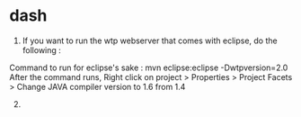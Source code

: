 dash
======


1) If you want to run the wtp webserver that comes with eclipse, do the following :

Command to run for eclipse's sake : mvn eclipse:eclipse -Dwtpversion=2.0
After the command runs, Right click on project > Properties > Project Facets > Change JAVA compiler version to 1.6 from 1.4


2)
